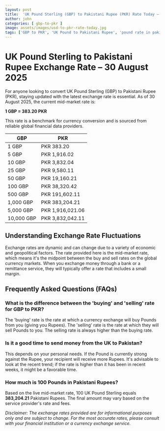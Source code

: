 ```yaml
---
layout: post
title:  'UK Pound Sterling (GBP) to Pakistani Rupee (PKR) Rate Today – 30 August 2025'
author: john
categories: [ gbp-to-pkr ]
image: assets/images/usd-to-pkr-rate-today.jpg
tags: ['GBP to PKR', 'UK Pound to Pakistani Rupee', 'pound rate in pakistan', 'great britain pound to pkr', 'uk to pakistan money transfer']
---
```


# UK Pound Sterling to Pakistani Rupee Exchange Rate – 30 August 2025

For anyone looking to convert UK Pound Sterling (GBP) to Pakistani Rupee (PKR), staying updated with the latest exchange rate is essential. As of 30 August 2025, the current mid-market rate is:

**1 GBP = 383.20 PKR**

This rate is a benchmark for currency conversion and is sourced from reliable global financial data providers.

| GBP | PKR |
| --- | --- |
| 1 GBP | PKR 383.20 |
| 5 GBP | PKR 1,916.02 |
| 10 GBP | PKR 3,832.04 |
| 25 GBP | PKR 9,580.11 |
| 50 GBP | PKR 19,160.21 |
| 100 GBP | PKR 38,320.42 |
| 500 GBP | PKR 191,602.11 |
| 1,000 GBP | PKR 383,204.21 |
| 5,000 GBP | PKR 1,916,021.06 |
| 10,000 GBP | PKR 3,832,042.11 |


## Understanding Exchange Rate Fluctuations

Exchange rates are dynamic and can change due to a variety of economic and geopolitical factors. The rate provided here is the mid-market rate, which means it's the midpoint between the buy and sell rates on the global currency markets. When you exchange money through a bank or a remittance service, they will typically offer a rate that includes a small margin.

## Frequently Asked Questions (FAQs)

### What is the difference between the 'buying' and 'selling' rate for GBP to PKR?

The 'buying' rate is the rate at which a currency exchange will buy Pounds from you (giving you Rupees). The 'selling' rate is the rate at which they will sell Pounds to you. The selling rate is always higher than the buying rate.

### Is it a good time to send money from the UK to Pakistan?

This depends on your personal needs. If the Pound is currently strong against the Rupee, your recipient will receive more Rupees. It's advisable to look at the recent trend; if the rate is higher than it has been in recent weeks, it might be a favorable time.

### How much is 100 Pounds in Pakistani Rupees?

Based on the live mid-market rate, 100 UK Pound Sterling equals **383,204.21** Pakistani Rupees. The final amount may vary based on the service provider's rate and fees.



*Disclaimer: The exchange rates provided are for informational purposes only and are subject to change. For the most accurate rates, please consult with your financial institution or a currency exchange service.*
